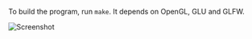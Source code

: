 To build the program, run `make`. It depends on OpenGL, GLU and GLFW.

![Screenshot](https://github.com/hersle/balls/screenshot.png)
